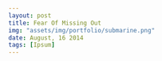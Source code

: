 ```yaml
---
layout: post
title: Fear Of Missing Out
img: "assets/img/portfolio/submarine.png"
date: August, 16 2014
tags: [Ipsum]
---
```

